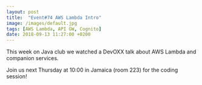 ```yaml
---
layout: post
title:  "Event#74 AWS Lambda Intro"
image: /images/default.jpg
tags: [AWS Lambda, API GW, Cognito]
date: 2018-09-13 11:27:00 +0200
---
```


This week on Java club we watched a DevOXX talk about AWS Lambda and companion services. 

Join us next Thursday at 10:00 in Jamaica (room 223) for the coding session!
